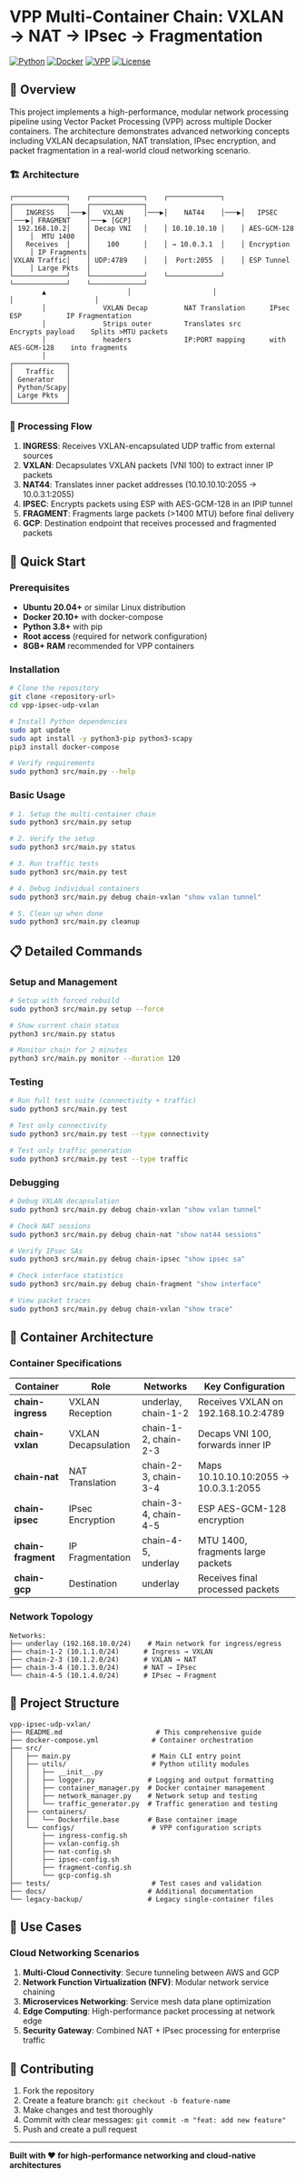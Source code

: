# VPP Multi-Container Chain: VXLAN → NAT → IPsec → Fragmentation

[![Python](https://img.shields.io/badge/Python-3.8+-blue.svg)](https://python.org)
[![Docker](https://img.shields.io/badge/Docker-20.10+-blue.svg)](https://docker.com)
[![VPP](https://img.shields.io/badge/VPP-22.02+-green.svg)](https://fd.io)
[![License](https://img.shields.io/badge/License-MIT-yellow.svg)](https://opensource.org/licenses/MIT)

## 🎯 Overview

This project implements a high-performance, modular network processing pipeline using Vector Packet Processing (VPP) across multiple Docker containers. The architecture demonstrates advanced networking concepts including VXLAN decapsulation, NAT translation, IPsec encryption, and packet fragmentation in a real-world cloud networking scenario.

### 🏗️ Architecture

```
┌─────────────┐    ┌─────────────┐    ┌─────────────┐    ┌─────────────┐    ┌─────────────┐
│   INGRESS   │───▶│   VXLAN     │───▶│    NAT44    │───▶│   IPSEC     │───▶│ FRAGMENT    │───▶ [GCP]
│ 192.168.10.2│    │ Decap VNI   │    │ 10.10.10.10 │    │ AES-GCM-128 │    │  MTU 1400   │
│   Receives  │    │    100      │    │ → 10.0.3.1  │    │ Encryption  │    │ IP Fragments│
│VXLAN Traffic│    │ UDP:4789    │    │  Port:2055  │    │ ESP Tunnel  │    │ Large Pkts  │
└─────────────┘    └─────────────┘    └─────────────┘    └─────────────┘    └─────────────┘
        ▲                    │                    │                    │                    │
        │              VXLAN Decap         NAT Translation      IPsec ESP           IP Fragmentation
        │              Strips outer        Translates src       Encrypts payload    Splits >MTU packets
        │              headers             IP:PORT mapping      with AES-GCM-128    into fragments
        │
┌─────────────┐
│   Traffic   │
│ Generator   │  
│ Python/Scapy│
│ Large Pkts  │
└─────────────┘
```

### 🔄 Processing Flow

1. **INGRESS**: Receives VXLAN-encapsulated UDP traffic from external sources
2. **VXLAN**: Decapsulates VXLAN packets (VNI 100) to extract inner IP packets  
3. **NAT44**: Translates inner packet addresses (10.10.10.10:2055 → 10.0.3.1:2055)
4. **IPSEC**: Encrypts packets using ESP with AES-GCM-128 in an IPIP tunnel
5. **FRAGMENT**: Fragments large packets (>1400 MTU) before final delivery
6. **GCP**: Destination endpoint that receives processed and fragmented packets

## 🚀 Quick Start

### Prerequisites

- **Ubuntu 20.04+** or similar Linux distribution
- **Docker 20.10+** with docker-compose
- **Python 3.8+** with pip
- **Root access** (required for network configuration)
- **8GB+ RAM** recommended for VPP containers

### Installation

```bash
# Clone the repository
git clone <repository-url>
cd vpp-ipsec-udp-vxlan

# Install Python dependencies
sudo apt update
sudo apt install -y python3-pip python3-scapy
pip3 install docker-compose

# Verify requirements
sudo python3 src/main.py --help
```

### Basic Usage

```bash
# 1. Setup the multi-container chain
sudo python3 src/main.py setup

# 2. Verify the setup
sudo python3 src/main.py status

# 3. Run traffic tests
sudo python3 src/main.py test

# 4. Debug individual containers
sudo python3 src/main.py debug chain-vxlan "show vxlan tunnel"

# 5. Clean up when done
sudo python3 src/main.py cleanup
```

## 📋 Detailed Commands

### Setup and Management

```bash
# Setup with forced rebuild
sudo python3 src/main.py setup --force

# Show current chain status
python3 src/main.py status

# Monitor chain for 2 minutes
python3 src/main.py monitor --duration 120
```

### Testing

```bash
# Run full test suite (connectivity + traffic)
sudo python3 src/main.py test

# Test only connectivity
sudo python3 src/main.py test --type connectivity  

# Test only traffic generation
sudo python3 src/main.py test --type traffic
```

### Debugging

```bash
# Debug VXLAN decapsulation
sudo python3 src/main.py debug chain-vxlan "show vxlan tunnel"

# Check NAT sessions
sudo python3 src/main.py debug chain-nat "show nat44 sessions"

# Verify IPsec SAs
sudo python3 src/main.py debug chain-ipsec "show ipsec sa"

# Check interface statistics
sudo python3 src/main.py debug chain-fragment "show interface"

# View packet traces
sudo python3 src/main.py debug chain-vxlan "show trace"
```

## 🐳 Container Architecture

### Container Specifications

| Container | Role | Networks | Key Configuration |
|-----------|------|----------|-------------------|
| **chain-ingress** | VXLAN Reception | underlay, chain-1-2 | Receives VXLAN on 192.168.10.2:4789 |
| **chain-vxlan** | VXLAN Decapsulation | chain-1-2, chain-2-3 | Decaps VNI 100, forwards inner IP |
| **chain-nat** | NAT Translation | chain-2-3, chain-3-4 | Maps 10.10.10.10:2055 → 10.0.3.1:2055 |
| **chain-ipsec** | IPsec Encryption | chain-3-4, chain-4-5 | ESP AES-GCM-128 encryption |
| **chain-fragment** | IP Fragmentation | chain-4-5, underlay | MTU 1400, fragments large packets |
| **chain-gcp** | Destination | underlay | Receives final processed packets |

### Network Topology

```
Networks:
├── underlay (192.168.10.0/24)    # Main network for ingress/egress
├── chain-1-2 (10.1.1.0/24)      # Ingress → VXLAN
├── chain-2-3 (10.1.2.0/24)      # VXLAN → NAT
├── chain-3-4 (10.1.3.0/24)      # NAT → IPsec
└── chain-4-5 (10.1.4.0/24)      # IPsec → Fragment
```

## 📁 Project Structure

```
vpp-ipsec-udp-vxlan/
├── README.md                       # This comprehensive guide
├── docker-compose.yml             # Container orchestration
├── src/
│   ├── main.py                    # Main CLI entry point
│   ├── utils/                     # Python utility modules
│   │   ├── __init__.py
│   │   ├── logger.py             # Logging and output formatting
│   │   ├── container_manager.py  # Docker container management
│   │   ├── network_manager.py    # Network setup and testing
│   │   └── traffic_generator.py  # Traffic generation and testing
│   ├── containers/
│   │   └── Dockerfile.base       # Base container image
│   └── configs/                   # VPP configuration scripts
│       ├── ingress-config.sh
│       ├── vxlan-config.sh
│       ├── nat-config.sh
│       ├── ipsec-config.sh
│       ├── fragment-config.sh
│       └── gcp-config.sh
├── tests/                         # Test cases and validation
├── docs/                         # Additional documentation
└── legacy-backup/                # Legacy single-container files
```

## 🎯 Use Cases

### Cloud Networking Scenarios

1. **Multi-Cloud Connectivity**: Secure tunneling between AWS and GCP
2. **Network Function Virtualization (NFV)**: Modular network service chaining
3. **Microservices Networking**: Service mesh data plane optimization
4. **Edge Computing**: High-performance packet processing at network edge
5. **Security Gateway**: Combined NAT + IPsec processing for enterprise traffic

## 🤝 Contributing

1. Fork the repository
2. Create a feature branch: `git checkout -b feature-name`
3. Make changes and test thoroughly
4. Commit with clear messages: `git commit -m "feat: add new feature"`
5. Push and create a pull request

---

**Built with ❤️ for high-performance networking and cloud-native architectures**